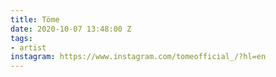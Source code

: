 ```yaml
---
title: Töme
date: 2020-10-07 13:48:00 Z
tags:
- artist
instagram: https://www.instagram.com/tomeofficial_/?hl=en
---
```


